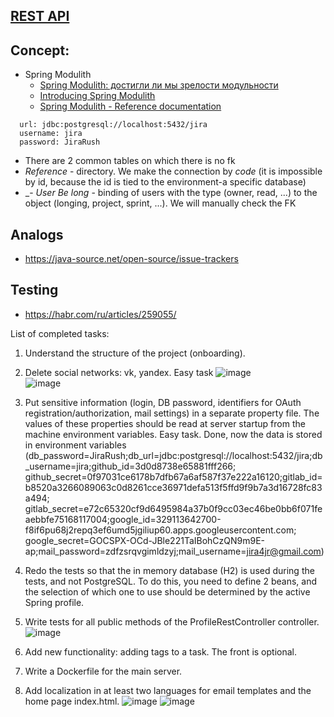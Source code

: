 ## [REST API](http://localhost:8080/doc)

## Concept:
- Spring Modulith
  - [Spring Modulith: достигли ли мы зрелости модульности](https://habr.com/ru/post/701984/)
  - [Introducing Spring Modulith](https://spring.io/blog/2022/10/21/introducing-spring-modulith)
  - [Spring Modulith - Reference documentation](https://docs.spring.io/spring-modulith/docs/current-SNAPSHOT/reference/html/)

```
  url: jdbc:postgresql://localhost:5432/jira
  username: jira
  password: JiraRush
```
- There are 2 common tables on which there is no fk
- _Reference_ - directory. We make the connection by _code_ (it is impossible by id, because the id is tied to the environment-a specific database)
- _- _User Be long_ - binding of users with the type (owner, read, ...) to the object (longing, project, sprint, ...). We will manually check the FK

## Analogs
- https://java-source.net/open-source/issue-trackers

## Testing
- https://habr.com/ru/articles/259055/

List of completed tasks:
1. Understand the structure of the project (onboarding).
2. Delete social networks: vk, yandex. Easy task
![image](https://github.com/Diagmerc/project-final/assets/91744556/18bdef4a-27da-4260-9f8e-23333ed01b5e)                                                                                               
![image](https://github.com/Diagmerc/project-final/assets/91744556/73265c2d-f0b2-4571-b655-9c8f4501712d)
3. Put sensitive information (login, DB password, identifiers for OAuth registration/authorization, mail settings) in a separate property file.
   The values of these properties should be read at server startup from the machine environment variables. Easy task.
   Done, now the data is stored in environment variables 
(db_password=JiraRush;db_url=jdbc:postgresql://localhost:5432/jira;db_username=jira;github_id=3d0d8738e65881fff266; 
github_secret=0f97031ce6178b7dfb67a6af587f37e222a16120;gitlab_id=b8520a3266089063c0d8261cce36971defa513f5ffd9f9b7a3d16728fc83a494;
gitlab_secret=e72c65320cf9d6495984a37b0f9cc03ec46be0bb6f071feaebbfe75168117004;google_id=329113642700-f8if6pu68j2repq3ef6umd5jgiliup60.apps.googleusercontent.com;
google_secret=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;mail_password=zdfzsrqvgimldzyj;mail_username=jira4jr@gmail.com)
4. Redo the tests so that the in memory database (H2) is used during the tests, and not PostgreSQL.
   To do this, you need to define 2 beans, and the selection of which one to use should be determined by the active Spring profile.
5. Write tests for all public methods of the ProfileRestController controller.                                                                                                                
![image](https://github.com/Diagmerc/project-final/assets/91744556/7ef6e27c-9ea0-4bc8-8ca5-ee98bc0cf694)
6. Add new functionality: adding tags to a task. The front is optional.


9. Write a Dockerfile for the main server.

11. Add localization in at least two languages for email templates and the home page index.html.
![image](https://github.com/Diagmerc/project-final/assets/91744556/a1d495c3-e83a-4d4b-897a-74b66dcaf2f5)
![image](https://github.com/Diagmerc/project-final/assets/91744556/0c29a892-0fa9-467e-aae0-a3647d177fbb)

